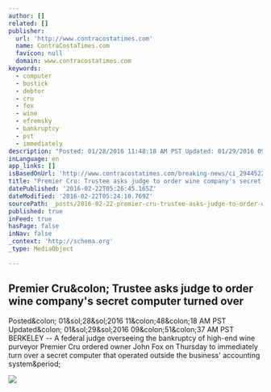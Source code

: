 ```yaml
---
author: []
related: []
publisher:
  url: 'http://www.contracostatimes.com'
  name: ContraCostaTimes.com
  favicon: null
  domain: www.contracostatimes.com
keywords:
  - computer
  - bostick
  - debtor
  - cru
  - fox
  - wine
  - efremsky
  - bankruptcy
  - pst
  - immediately
description: "Posted: 01/28/2016 11:48:18 AM PST Updated: 01/29/2016 09:51:37 AM PST BERKELEY -- A federal judge overseeing the bankruptcy of high-end wine purveyor Premier Cru ordered owner John Fox on Thursday to immediately turn over a secret computer that operated outside the business' accounting system."
inLanguage: en
app_links: []
isBasedOnUrl: 'http://www.contracostatimes.com/breaking-news/ci_29445225/premier-cru-trustee-asks-judge-order-wine-companys'
title: "Premier Cru: Trustee asks judge to order wine company's secret computer turned over"
datePublished: '2016-02-22T05:26:45.165Z'
dateModified: '2016-02-22T05:24:10.769Z'
sourcePath: _posts/2016-02-22-premier-cru-trustee-asks-judge-to-order-wine-companys-secr.md
published: true
inFeed: true
hasPage: false
inNav: false
_context: 'http://schema.org'
_type: MediaObject

---
```

<article style=""><h1>Premier Cru&amp;colon; Trustee asks judge to order wine company's secret computer turned over</h1><p>Posted&amp;colon; 01&amp;sol;28&amp;sol;2016 11&amp;colon;48&amp;colon;18 AM PST Updated&amp;colon; 01&amp;sol;29&amp;sol;2016 09&amp;colon;51&amp;colon;37 AM PST BERKELEY -- A federal judge overseeing the bankruptcy of high-end wine purveyor Premier Cru ordered owner John Fox on Thursday to immediately turn over a secret computer that operated outside the business' accounting system&amp;period;</p><img src="http://extras.mnginteractive.com/live/media/site568/2016/0111/20160111__cru~1.JPG" /></article>